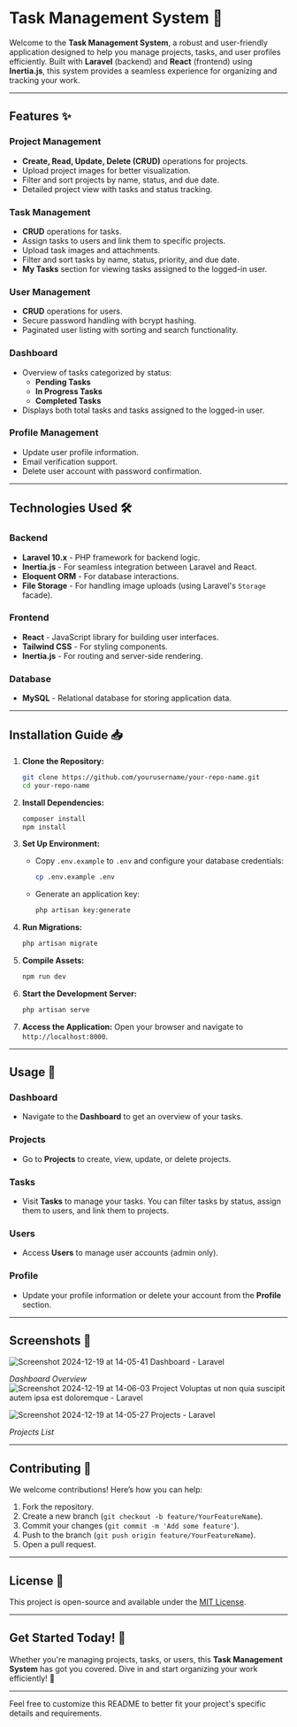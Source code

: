# Task Management System 🚀

Welcome to the **Task Management System**, a robust and user-friendly application designed to help you manage projects, tasks, and user profiles efficiently. Built with **Laravel** (backend) and **React** (frontend) using **Inertia.js**, this system provides a seamless experience for organizing and tracking your work.

---

## Features ✨

### **Project Management**
- **Create, Read, Update, Delete (CRUD)** operations for projects.
- Upload project images for better visualization.
- Filter and sort projects by name, status, and due date.
- Detailed project view with tasks and status tracking.

### **Task Management**
- **CRUD** operations for tasks.
- Assign tasks to users and link them to specific projects.
- Upload task images and attachments.
- Filter and sort tasks by name, status, priority, and due date.
- **My Tasks** section for viewing tasks assigned to the logged-in user.

### **User Management**
- **CRUD** operations for users.
- Secure password handling with bcrypt hashing.
- Paginated user listing with sorting and search functionality.

### **Dashboard**
- Overview of tasks categorized by status:
  - **Pending Tasks**
  - **In Progress Tasks**
  - **Completed Tasks**
- Displays both total tasks and tasks assigned to the logged-in user.

### **Profile Management**
- Update user profile information.
- Email verification support.
- Delete user account with password confirmation.

---

## Technologies Used 🛠️

### **Backend**
- **Laravel 10.x** - PHP framework for backend logic.
- **Inertia.js** - For seamless integration between Laravel and React.
- **Eloquent ORM** - For database interactions.
- **File Storage** - For handling image uploads (using Laravel's `Storage` facade).

### **Frontend**
- **React** - JavaScript library for building user interfaces.
- **Tailwind CSS** - For styling components.
- **Inertia.js** - For routing and server-side rendering.

### **Database**
- **MySQL** - Relational database for storing application data.

---

## Installation Guide 📥

1. **Clone the Repository:**
   ```bash
   git clone https://github.com/yourusername/your-repo-name.git
   cd your-repo-name
   ```

2. **Install Dependencies:**
   ```bash
   composer install
   npm install
   ```

3. **Set Up Environment:**
   - Copy `.env.example` to `.env` and configure your database credentials:
     ```bash
     cp .env.example .env
     ```
   - Generate an application key:
     ```bash
     php artisan key:generate
     ```

4. **Run Migrations:**
   ```bash
   php artisan migrate
   ```

5. **Compile Assets:**
   ```bash
   npm run dev
   ```

6. **Start the Development Server:**
   ```bash
   php artisan serve
   ```

7. **Access the Application:**
   Open your browser and navigate to `http://localhost:8000`.

---

## Usage 🚀

### **Dashboard**
- Navigate to the **Dashboard** to get an overview of your tasks.

### **Projects**
- Go to **Projects** to create, view, update, or delete projects.

### **Tasks**
- Visit **Tasks** to manage your tasks. You can filter tasks by status, assign them to users, and link them to projects.

### **Users**
- Access **Users** to manage user accounts (admin only).

### **Profile**
- Update your profile information or delete your account from the **Profile** section.

---

## Screenshots 📸
![Screenshot 2024-12-19 at 14-05-41 Dashboard - Laravel](https://github.com/user-attachments/assets/76de6d7c-93c6-43f4-9cf4-3890290348ab)

*Dashboard Overview*
![Screenshot 2024-12-19 at 14-06-03 Project Voluptas ut non quia suscipit autem ipsa est doloremque  - Laravel](https://github.com/user-attachments/assets/42cda0f4-6773-42b1-a645-c39b1a9822d5)

![Screenshot 2024-12-19 at 14-05-27 Projects - Laravel](https://github.com/user-attachments/assets/f193279b-346a-4cdc-8cf7-365b594d80e7)

*Projects List*




---

## Contributing 🤝

We welcome contributions! Here’s how you can help:

1. Fork the repository.
2. Create a new branch (`git checkout -b feature/YourFeatureName`).
3. Commit your changes (`git commit -m 'Add some feature'`).
4. Push to the branch (`git push origin feature/YourFeatureName`).
5. Open a pull request.

---

## License 📜

This project is open-source and available under the [MIT License](LICENSE).

---

## Get Started Today! 🎉

Whether you're managing projects, tasks, or users, this **Task Management System** has got you covered. Dive in and start organizing your work efficiently! 🚀

---

Feel free to customize this README to better fit your project's specific details and requirements.
